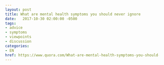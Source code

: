 ```yaml
---
layout: post
title: What are mental health symptoms you should never ignore
date:   2017-10-30 02:00:00 -0500
tags:
- advice
- symptoms
- viewpoints
- discussion
categories:
- EN
href: https://www.quora.com/What-are-mental-health-symptoms-you-should-never-ignore
---
```

